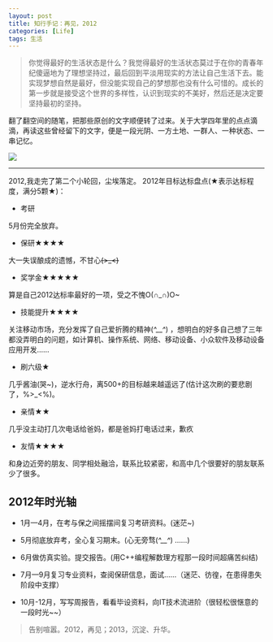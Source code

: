```yaml
---
layout: post
title: 知行手记：再见，2012
categories: [Life]
tags: 生活
---
```


> 你觉得最好的生活状态是什么？我觉得最好的生活状态莫过于在你的青春年纪傻逼地为了理想坚持过，最后回到平淡用现实的方法让自己生活下去。能实现梦想自然是最好，但没能实现自己的梦想那也没有什么可惜的。成长的第一步就是接受这个世界的多样性，认识到现实的不美好，然后还是决定要坚持最初的坚持。

翻了翻空间的随笔，把那些原创的文字顺便转了过来。关于大学四年里的点点滴滴，再读这些曾经留下的文字，便是一段光阴、一方土地、一群人、一种状态、一串记忆。

![](http://b322.photo.store.qq.com/psb?/V116Knx11FZYzJ/iqzDMHY3lksxBkIerOeuu0gmXqNhaYiyNvvR1ezzMaU!/b/dGQI.L*7FgAA&bo=IAMVAgAAAAABABM!)

---

2012,我走完了第二个小轮回，尘埃落定。
2012年目标达标盘点(★表示达标程度，满分5颗★)：


- 考研

5月份完全放弃。

- 保研★★★★

大一失误酿成的遗憾，不甘心~~~~(>_<)~~~~

- 奖学金★★★★★

算是自己2012达标率最好的一项，受之不愧O(∩_∩)O~

- 技能提升★★★★

关注移动市场，充分发挥了自己爱折腾的精神(*^__^*) ，想明白的好多自己想了三年都没弄明白的问题，如计算机、操作系统、网络、移动设备、小众软件及移动设备应用开发……

- 刷六级★

几乎酱油(哭~)，逆水行舟，离500+的目标越来越遥远了(估计这次刷的要悲剧了，%>_<%)。

- 亲情★★

几乎没主动打几次电话给爸妈，都是爸妈打电话过来，歉疚

- 友情★★★★

和身边近旁的朋友、同学相处融洽，联系比较紧密，和高中几个很要好的朋友联系少了很多。

## 2012年时光轴

- 1月—4月，在考与保之间摇摆间复习考研资料。(迷茫~)

- 5月彻底放弃考，全心复习期末。(心无旁骛(*^__^*) ……)

- 6月做仿真实验。提交报告。(用C++编程解数理方程那一段时间超痛苦纠结)

- 7月—9月复习专业资料，查阅保研信息，面试……（迷茫、彷徨，在患得患失阶段中支撑）

- 10月-12月，写写周报告，看看毕设资料，向IT技术流进阶（很轻松很惬意的一段时光~~）

> 告别喧嚣。2012，再见；2013，沉淀、升华。
